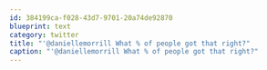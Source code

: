 ```yaml
---
id: 384199ca-f028-43d7-9701-20a74de92870
blueprint: text
category: twitter
title: "'@daniellemorrill What % of people got that right?"
caption: "'@daniellemorrill What % of people got that right?"
---
```

